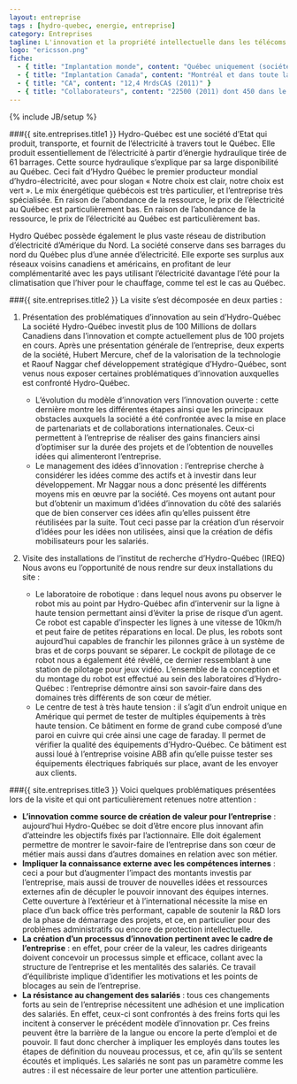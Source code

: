```yaml
---
layout: entreprise
tags : [hydro-quebec, energie, entreprise]
category: Entreprises
tagline: L'innovation et la propriété intellectuelle dans les télécoms
logo: "ericsson.png"
fiche:
  - { title: "Implantation monde", content: "Québec uniquement (société d’état)" }
  - { title: "Implantation Canada", content: "Montréal et dans toute la province du Québec" }
  - { title: "CA", content: "12,4 MrdsCA$ (2011)" }
  - { title: "Collaborateurs", content: "22500 (2011) dont 450 dans le laboratoire de recherche et d’essais de Varennes" }
---
```

{% include JB/setup %}

###{{ site.entreprises.title1 }}
Hydro-Québec est une société d’Etat qui produit, transporte, et fournit de l’électricité à travers tout le Québec. Elle produit essentiellement de l’électricité à partir d’énergie hydraulique tirée de 61 barrages. Cette source hydraulique s’explique par sa large disponibilité au Québec. Ceci fait d’Hydro Québec le premier producteur mondial d’hydro-électricité, avec pour slogan « Notre choix est clair, notre choix est vert ». Le mix énergétique québécois est très particulier, et l’entreprise très spécialisée. En raison de l’abondance de la ressource, le prix de l’électricité au Québec est particulièrement bas. En raison de l’abondance de la ressource, le prix de l’électricité au Québec est particulièrement bas.

Hydro Québec possède également le plus vaste réseau de distribution d’électricité d’Amérique du Nord. La société conserve dans ses barrages du nord du Québec plus d’une année d’électricité. Elle exporte ses surplus aux réseaux voisins canadiens et américains, en profitant de leur complémentarité avec les pays utilisant l’électricité davantage l’été pour la climatisation que l’hiver pour le chauffage, comme tel est le cas au Québec.

###{{ site.entreprises.title2 }}
La visite s’est décomposée en deux parties : 

1.	Présentation des problématiques d’innovation au sein d’Hydro-Québec
	La société Hydro-Québec investit plus de 100 Millions de dollars Canadiens dans l’innovation et compte actuellement plus de 100 projets en cours. Après une présentation générale de l’entreprise, deux experts de la société, Hubert Mercure, chef de la valorisation de la technologie et Raouf Naggar chef développement stratégique d’Hydro-Québec, sont venus nous exposer certaines problématiques d’innovation auxquelles est confronté Hydro-Québec.
	 - L’évolution du modèle d’innovation vers l’innovation ouverte : cette dernière montre les différentes étapes ainsi que les principaux obstacles auxquels la société a été confrontée avec la mise en place de partenariats et de collaborations internationales. Ceux-ci permettent à l’entreprise de réaliser des gains financiers ainsi d’optimiser sur la durée des projets et de l’obtention de nouvelles idées qui alimenteront l’entreprise.
	 - Le management des idées d’innovation : l’entreprise cherche à considérer les idées comme des actifs et à investir dans leur développement. Mr Naggar nous a donc présenté les différents moyens mis en œuvre par la société. Ces moyens ont autant pour but d’obtenir un maximum d’idées d’innovation du côté des salariés que de bien conserver ces idées afin qu’elles puissent être réutilisées par la suite. Tout ceci passe par la création d’un réservoir d’idées pour les idées non utilisées, ainsi que la création de défis mobilisateurs pour les salariés.

2.	Visite des installations de l’institut de recherche d’Hydro-Québec (IREQ)
	Nous avons eu l’opportunité de nous rendre sur deux installations du site : 
	 - Le laboratoire de robotique : dans lequel nous avons pu observer le robot mis au point par Hydro-Québec afin d’intervenir sur la ligne à haute tension permettant ainsi d’éviter la prise de risque d’un agent. Ce robot est capable d’inspecter les lignes à une vitesse de 10km/h et peut faire de petites réparations en local. De plus, les robots sont aujourd’hui capables de franchir les pilonnes grâce à un système de bras et de corps pouvant se séparer. Le cockpit de pilotage de ce robot nous a également été révélé, ce dernier ressemblant à une station de pilotage pour jeux vidéo.  L’ensemble de la conception et du montage du robot est effectué au sein des laboratoires d’Hydro-Québec : l’entreprise démontre ainsi son savoir-faire dans des domaines très différents de son cœur de métier.
	 - Le centre de test à très haute tension : il s’agit d’un endroit unique en Amérique qui permet de tester de multiples équipements à très haute tension. Ce bâtiment en forme de grand cube composé d’une paroi en cuivre qui crée ainsi une cage de faraday. Il permet de vérifier la qualité des équipements d’Hydro-Québec. Ce bâtiment est aussi loué à l’entreprise voisine ABB afin qu’elle puisse tester ses équipements électriques fabriqués sur place, avant de les envoyer aux clients.

###{{ site.entreprises.title3 }}
Voici quelques problématiques présentées lors de la visite et qui ont particulièrement retenues notre attention :
 - **L’innovation comme source de création de valeur pour l’entreprise** : aujourd’hui Hydro-Québec se doit d’être encore plus innovant afin d’atteindre les objectifs fixés par l’actionnaire. Elle doit également permettre de montrer le savoir-faire de l’entreprise dans son cœur de métier mais aussi dans d’autres domaines en relation avec son métier.
 - **Impliquer la connaissance externe avec les compétences internes** : ceci a pour but d’augmenter l’impact des montants investis par l’entreprise, mais aussi de trouver de nouvelles idées et ressources externes afin de décupler le pouvoir innovant des équipes internes. Cette ouverture à l’extérieur et à l’international nécessite la mise en place d’un back office très performant, capable de soutenir la R&D lors de la phase de démarrage des projets, et ce, en particulier pour des problèmes administratifs ou encore de protection intellectuelle.
 - **La création d’un processus d’innovation pertinent avec le cadre de l’entreprise** : en effet, pour créer de la valeur, les cadres dirigeants doivent concevoir un processus simple et efficace, collant avec la structure de l’entreprise et les mentalités des salariés. Ce travail d’équilibriste implique d’identifier les motivations et les points de blocages au sein de l’entreprise.
 - **La résistance au changement des salariés** : tous ces changements forts au sein de l’entreprise nécessitent une adhésion et une implication des salariés. En effet, ceux-ci sont confrontés à des freins forts qui les incitent à conserver le précédent modèle d’innovation pr. Ces freins peuvent être la barrière de la langue ou encore la perte d’emploi et de pouvoir. Il faut donc chercher à impliquer les employés dans toutes les étapes de définition du nouveau processus, et ce, afin qu’ils se sentent écoutés et impliqués. Les salariés ne sont pas un paramètre comme les autres : il est nécessaire de leur porter une attention particulière.

